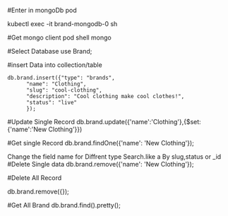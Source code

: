 #Enter in mongoDb pod

kubectl exec -it brand-mongodb-0 sh

#Get mongo client pod shell
 mongo
 
#Select Database
use Brand;

#insert Data into collection/table

	db.brand.insert({"type": "brands",
		  "name": "Clothing",
		  "slug": "cool-clothing",
		  "description": "Cool clothing make cool clothes!",
		  "status": "live"
		  });
          
#Update Single Record
db.brand.update({'name':'Clothing'},{$set:{'name':'New Clothing'}})

#Get single Record
db.brand.findOne({'name': 'New Clothing'});

Change the field name for Diffrent type Search.like a By slug,status or _id
#Delete Single data
db.brand.remove({'name': 'New Clothing'});

#Delete All Record

db.brand.remove({});

#Get All Brand
db.brand.find().pretty();
